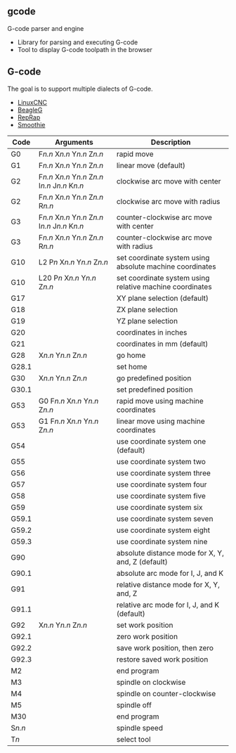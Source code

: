 ## gcode
G-code parser and engine
* Library for parsing and executing G-code
* Tool to display G-code toolpath in the browser

## G-code
The goal is to support multiple dialects of G-code.
* [LinuxCNC](http://linuxcnc.org/docs/html/)
* [BeagleG](https://github.com/hzeller/beagleg/blob/master/G-code.md)
* [RepRap](https://reprap.org/wiki/G-code)
* [Smoothie](http://smoothieware.org/supported-g-codes)

| Code | Arguments | Description |
|--------|-----------|-------------|
| G0 | F*n.n* X*n.n* Y*n.n* Z*n.n* | rapid move |
| G1 | F*n.n* X*n.n* Y*n.n* Z*n.n* | linear move (default) |
| G2 | F*n.n* X*n.n* Y*n.n* Z*n.n* I*n.n* J*n.n* K*n.n* | clockwise arc move with center |
| G2 | F*n.n* X*n.n* Y*n.n* Z*n.n* R*n.n* | clockwise arc move with radius |
| G3 | F*n.n* X*n.n* Y*n.n* Z*n.n* I*n.n* J*n.n* K*n.n* | counter-clockwise arc move with center |
| G3 | F*n.n* X*n.n* Y*n.n* Z*n.n* R*n.n* | counter-clockwise arc move with radius |
| G10 | L2 P*n* X*n.n* Y*n.n* Z*n.n* | set coordinate system using absolute machine coordinates |
| G10 | L20 P*n* X*n.n* Y*n.n* Z*n.n* | set coordinate system using relative machine coordinates |
| G17 | | XY plane selection (default) |
| G18 | | ZX plane selection |
| G19 | | YZ plane selection |
| G20 | | coordinates in inches |
| G21 | | coordinates in mm (default) |
| G28 | X*n.n* Y*n.n* Z*n.n* | go home |
| G28.1 | | set home |
| G30 | X*n.n* Y*n.n* Z*n.n* | go predefined position |
| G30.1 | | set predefined position |
| G53 | G0 F*n.n* X*n.n* Y*n.n* Z*n.n* | rapid move using machine coordinates |
| G53 | G1 F*n.n* X*n.n* Y*n.n* Z*n.n* | linear move using machine coordinates |
| G54 | | use coordinate system one (default) |
| G55 | | use coordinate system two |
| G56 | | use coordinate system three |
| G57 | | use coordinate system four |
| G58 | | use coordinate system five |
| G59 | | use coordinate system six |
| G59.1 | | use coordinate system seven |
| G59.2 | | use coordinate system eight |
| G59.3 | | use coordinate system nine |
| G90 | | absolute distance mode for X, Y, and, Z (default) |
| G90.1 | | absolute arc mode for I, J, and K |
| G91 | | relative distance mode for X, Y, and, Z |
| G91.1 | | relative arc mode for I, J, and K (default) |
| G92 | X*n.n* Y*n.n* Z*n.n* | set work position |
| G92.1 | | zero work position |
| G92.2 | | save work position, then zero |
| G92.3 | | restore saved work position |
| M2 | | end program |
| M3 | | spindle on clockwise |
| M4 | | spindle on counter-clockwise |
| M5 | | spindle off |
| M30 | | end program |
| S*n.n* | | spindle speed |
| T*n* | | select tool |
